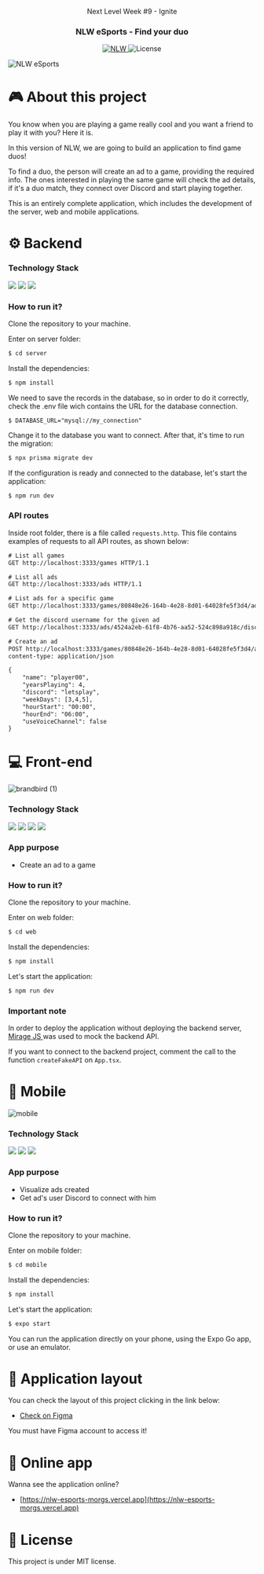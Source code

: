 <p align="center">Next Level Week #9 - Ignite</p>

<h3 align="center">
  NLW eSports - Find your duo
</h3>

<p align="center">
  <a href="https://rocketseat.com.br">
    <img alt="NLW" src="https://img.shields.io/badge/NLW-08-%2304D361">
  </a>
  <img alt="License" src="https://img.shields.io/badge/license-MIT-%2304D361">
</p>

<img alt="NLW eSports" src="https://user-images.githubusercontent.com/17517028/194944504-f638f8ed-1942-4f0a-aaed-6eb601a74a2c.png" />

# 🎮 About this project

You know when you are playing a game really cool and you want a friend to play it with you? Here it is.

In this version of NLW, we are going to build an application to find game duos!

To find a duo, the person will create an ad to a game, providing the required info. The ones interested in playing the same game will check the ad details, if it's a duo match, they connect over Discord and start playing together. 

This is an entirely complete application, which includes the development of the server, web and mobile applications.


# ⚙ Backend

### Technology Stack

<p align="left">
  <img src="https://img.shields.io/badge/TypeScript-007ACC?style=for-the-badge&logo=typescript&logoColor=white" />
  <img src="https://img.shields.io/badge/Node.js-339933?style=for-the-badge&logo=nodedotjs&logoColor=white" />
  <img src="https://img.shields.io/badge/Prisma-3982CE?style=for-the-badge&logo=Prisma&logoColor=white" />
 </p>
 
 ### How to run it?

Clone the repository to your machine.

Enter on server folder:
```bash
$ cd server
```

Install the dependencies:

```bash
$ npm install
```

We need to save the records in the database, so in order to do it correctly, check the .env file wich contains the URL for the database connection. 

```env
$ DATABASE_URL="mysql://my_connection"
```

Change it to the database you want to connect. After that, it's time to run the migration:

```bash
$ npx prisma migrate dev
```

If the configuration is ready and connected to the database, let's start the application:
```bash
$ npm run dev
```

### API routes

Inside root folder, there is a file called `requests.http`. This file contains examples of requests to all API routes, as shown below:

```txt
# List all games
GET http://localhost:3333/games HTTP/1.1

# List all ads
GET http://localhost:3333/ads HTTP/1.1

# List ads for a specific game
GET http://localhost:3333/games/80848e26-164b-4e28-8d01-64028fe5f3d4/ads HTTP/1.1

# Get the discord username for the given ad
GET http://localhost:3333/ads/4524a2eb-61f8-4b76-aa52-524c898a918c/discord HTTP/1.1

# Create an ad
POST http://localhost:3333/games/80848e26-164b-4e28-8d01-64028fe5f3d4/ads HTTP/1.1
content-type: application/json

{
	"name": "player00",
	"yearsPlaying": 4,
	"discord": "letsplay",
	"weekDays": [3,4,5],
	"hourStart": "00:00",
	"hourEnd": "06:00",
	"useVoiceChannel": false
}
```

# 💻 Front-end

![brandbird (1)](https://user-images.githubusercontent.com/17517028/194982794-4a86e587-f7d7-4154-92a6-32684edd7871.png)


### Technology Stack

<p align="left">
  <img src="https://img.shields.io/badge/TypeScript-007ACC?style=for-the-badge&logo=typescript&logoColor=white" />
  <img src="https://img.shields.io/badge/React-20232A?style=for-the-badge&logo=react&logoColor=61DAFB" />
  <img src="https://img.shields.io/badge/Vite-B73BFE?style=for-the-badge&logo=vite&logoColor=FFD62E" />
  <img src="https://img.shields.io/badge/Tailwind_CSS-38B2AC?style=for-the-badge&logo=tailwind-css&logoColor=white" />
 </p>
 
 ### App purpose

- Create an ad to a game
 
 ### How to run it?

Clone the repository to your machine.

Enter on web folder:
```bash
$ cd web
```

Install the dependencies:

```bash
$ npm install
```

Let's start the application:
```bash
$ npm run dev
```

### Important note

In order to deploy the application without deploying the backend server, [Mirage JS ](https://miragejs.com/) was used to mock the backend API.

If you want to connect to the backend project, comment the call to the function `createFakeAPI` on `App.tsx`.

# 📱 Mobile

![mobile](https://user-images.githubusercontent.com/17517028/194978201-38bd9ce1-0fe8-4583-9a3e-32a7cad7a910.png)

### Technology Stack

<p align="left">
  <img src="https://img.shields.io/badge/TypeScript-007ACC?style=for-the-badge&logo=typescript&logoColor=white" />
  <img src="https://img.shields.io/badge/React_Native-20232A?style=for-the-badge&logo=react&logoColor=61DAFB" />
  <img src="https://img.shields.io/badge/Expo-1B1F23?style=for-the-badge&logo=expo&logoColor=white" />
 </p>

### App purpose

- Visualize ads created
- Get ad's user Discord to connect with him

### How to run it?

Clone the repository to your machine.

Enter on mobile folder:
```bash
$ cd mobile
```

Install the dependencies:

```bash
$ npm install
```

Let's start the application:
```bash
$ expo start
```

You can run the application directly on your phone, using the Expo Go app, or use an emulator.


# 🎨 Application layout

You can check the layout of this project clicking in the link below:

 - [Check on Figma](https://www.figma.com/file/pvnBIymuQKg2QIe5pYtEOE/NLW-eSports-(Community)?node-id=6%3A23)

You must have Figma account to access it!

# 🚀 Online app

Wanna see the application online? 

- [https://nlw-esports-morgs.vercel.app](https://nlw-esports-morgs.vercel.app)


# 📝 License

This project is under MIT license.
